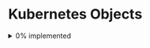 # Kubernetes Objects
<details>
<summary>0% implemented</summary>

#### v1
- [ ] Binding
- [X] ConfigMap
- [X] Endpoints
- [X] Event
- [X] LimitRange
- [X] Namespace
- [X] Node
- [X] PersistentVolumeClaim
- [X] PersistentVolume
- [X] Pod
- [X] PodTemplate
- [X] ReplicationController
- [X] ResourceQuota
- [X] Secret
- [X] ServiceAccount
- [X] Service
- [X] MutatingWebhookConfiguration
- [X] ValidatingWebhookConfiguration
- [X] CustomResourceDefinition
- [X] APIService
- [X] ControllerRevision
- [X] DaemonSet
- [X] Deployment
- [X] ReplicaSet
- [X] StatefulSet
- [X] HorizontalPodAutoscaler
- [X] Job
- [X] Lease
- [X] NetworkPolicy
- [X] RuntimeClass
- [X] ClusterRoleBinding
- [X] ClusterRole
- [X] RoleBinding
- [X] Role
- [X] PriorityClass
- [X] CSIDriver
- [ ] CSINode
- [ ] StorageClass
- [ ] VolumeAttachment

# Likely won't implement

- [ ] TokenReview
- [ ] LocalSubjectAccessReview
- [ ] SelfSubjectAccessReview
- [ ] SelfSubjectRulesReview
- [ ] SubjectAccessReview

#### v1beta1

- [X] Ingress
- [ ] PodDisruptionBudget
- [ ] Eviction
- [ ] IngressClass
- [ ] RuntimeClass
- [ ] CertificateSigningRequest
- [ ] EndpointSlice
- [X] CronJob
- [ ] PodSecurityPolicy

</details>

